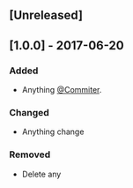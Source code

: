 ## [Unreleased]

## [1.0.0] - 2017-06-20
### Added
- Anything [@Commiter](https://github.com).


### Changed
- Anything change


### Removed
- Delete any